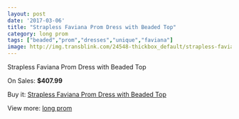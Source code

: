 ```yaml
---
layout: post
date: '2017-03-06'
title: "Strapless Faviana Prom Dress with Beaded Top"
category: long prom
tags: ["beaded","prom","dresses","unique","faviana"]
image: http://img.transblink.com/24548-thickbox_default/strapless-faviana-prom-dress-with-beaded-top.jpg
---
```

Strapless Faviana Prom Dress with Beaded Top

On Sales: **$407.99**
<a href="https://www.transblink.com/en/long-prom/7754-strapless-faviana-prom-dress-with-beaded-top.html"><amp-img layout="responsive" width="600" height="600" src="//img.transblink.com/24548-thickbox_default/strapless-faviana-prom-dress-with-beaded-top.jpg" alt="Strapless Faviana Prom Dress with Beaded Top 0" /></a>
<a href="https://www.transblink.com/en/long-prom/7754-strapless-faviana-prom-dress-with-beaded-top.html"><amp-img layout="responsive" width="600" height="600" src="//img.transblink.com/24550-thickbox_default/strapless-faviana-prom-dress-with-beaded-top.jpg" alt="Strapless Faviana Prom Dress with Beaded Top 1" /></a>
<a href="https://www.transblink.com/en/long-prom/7754-strapless-faviana-prom-dress-with-beaded-top.html"><amp-img layout="responsive" width="600" height="600" src="//img.transblink.com/24549-thickbox_default/strapless-faviana-prom-dress-with-beaded-top.jpg" alt="Strapless Faviana Prom Dress with Beaded Top 2" /></a>

Buy it: [Strapless Faviana Prom Dress with Beaded Top](https://www.transblink.com/en/long-prom/7754-strapless-faviana-prom-dress-with-beaded-top.html "Strapless Faviana Prom Dress with Beaded Top")

View more: [long prom](https://www.transblink.com/en/58-long-prom "long prom")